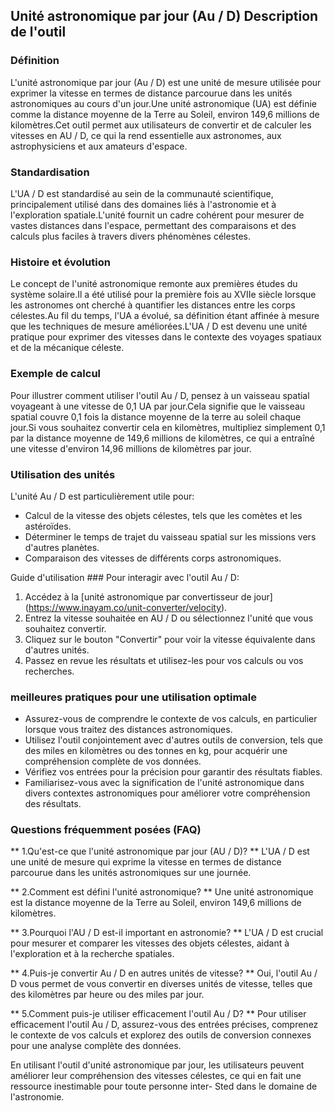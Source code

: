 ## Unité astronomique par jour (Au / D) Description de l'outil

### Définition
L'unité astronomique par jour (Au / D) est une unité de mesure utilisée pour exprimer la vitesse en termes de distance parcourue dans les unités astronomiques au cours d'un jour.Une unité astronomique (UA) est définie comme la distance moyenne de la Terre au Soleil, environ 149,6 millions de kilomètres.Cet outil permet aux utilisateurs de convertir et de calculer les vitesses en AU / D, ce qui la rend essentielle aux astronomes, aux astrophysiciens et aux amateurs d'espace.

### Standardisation
L'UA / D est standardisé au sein de la communauté scientifique, principalement utilisé dans des domaines liés à l'astronomie et à l'exploration spatiale.L'unité fournit un cadre cohérent pour mesurer de vastes distances dans l'espace, permettant des comparaisons et des calculs plus faciles à travers divers phénomènes célestes.

### Histoire et évolution
Le concept de l'unité astronomique remonte aux premières études du système solaire.Il a été utilisé pour la première fois au XVIIe siècle lorsque les astronomes ont cherché à quantifier les distances entre les corps célestes.Au fil du temps, l'UA a évolué, sa définition étant affinée à mesure que les techniques de mesure améliorées.L'UA / D est devenu une unité pratique pour exprimer des vitesses dans le contexte des voyages spatiaux et de la mécanique céleste.

### Exemple de calcul
Pour illustrer comment utiliser l'outil Au / D, pensez à un vaisseau spatial voyageant à une vitesse de 0,1 UA par jour.Cela signifie que le vaisseau spatial couvre 0,1 fois la distance moyenne de la terre au soleil chaque jour.Si vous souhaitez convertir cela en kilomètres, multipliez simplement 0,1 par la distance moyenne de 149,6 millions de kilomètres, ce qui a entraîné une vitesse d'environ 14,96 millions de kilomètres par jour.

### Utilisation des unités
L'unité Au / D est particulièrement utile pour:
- Calcul de la vitesse des objets célestes, tels que les comètes et les astéroïdes.
- Déterminer le temps de trajet du vaisseau spatial sur les missions vers d'autres planètes.
- Comparaison des vitesses de différents corps astronomiques.

Guide d'utilisation ###
Pour interagir avec l'outil Au / D:
1. Accédez à la [unité astronomique par convertisseur de jour] (https://www.inayam.co/unit-converter/velocity).
2. Entrez la vitesse souhaitée en AU / D ou sélectionnez l'unité que vous souhaitez convertir.
3. Cliquez sur le bouton "Convertir" pour voir la vitesse équivalente dans d'autres unités.
4. Passez en revue les résultats et utilisez-les pour vos calculs ou vos recherches.

### meilleures pratiques pour une utilisation optimale
- Assurez-vous de comprendre le contexte de vos calculs, en particulier lorsque vous traitez des distances astronomiques.
- Utilisez l'outil conjointement avec d'autres outils de conversion, tels que des miles en kilomètres ou des tonnes en kg, pour acquérir une compréhension complète de vos données.
- Vérifiez vos entrées pour la précision pour garantir des résultats fiables.
- Familiarisez-vous avec la signification de l'unité astronomique dans divers contextes astronomiques pour améliorer votre compréhension des résultats.

### Questions fréquemment posées (FAQ)

** 1.Qu'est-ce que l'unité astronomique par jour (AU / D)? **
L'UA / D est une unité de mesure qui exprime la vitesse en termes de distance parcourue dans les unités astronomiques sur une journée.

** 2.Comment est défini l'unité astronomique? **
Une unité astronomique est la distance moyenne de la Terre au Soleil, environ 149,6 millions de kilomètres.

** 3.Pourquoi l'AU / D est-il important en astronomie? **
L'UA / D est crucial pour mesurer et comparer les vitesses des objets célestes, aidant à l'exploration et à la recherche spatiales.

** 4.Puis-je convertir Au / D en autres unités de vitesse? **
Oui, l'outil Au / D vous permet de vous convertir en diverses unités de vitesse, telles que des kilomètres par heure ou des miles par jour.

** 5.Comment puis-je utiliser efficacement l'outil Au / D? **
Pour utiliser efficacement l'outil Au / D, assurez-vous des entrées précises, comprenez le contexte de vos calculs et explorez des outils de conversion connexes pour une analyse complète des données.

En utilisant l'outil d'unité astronomique par jour, les utilisateurs peuvent améliorer leur compréhension des vitesses célestes, ce qui en fait une ressource inestimable pour toute personne inter- Sted dans le domaine de l'astronomie.